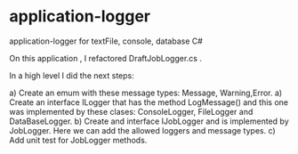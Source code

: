 # application-logger
application-logger for textFile, console, database C#

On this application , I refactored DraftJobLogger.cs .

In a high level I did the next steps:

a) Create an emum with these message types: Message, Warning,Error.
a) Create an interface ILogger that has the method LogMessage() and this one was implemented by these clases: ConsoleLogger, FileLogger and DataBaseLogger.
b) Create and interface IJobLogger and is implemented by JobLogger. Here we can add the allowed loggers and message types.
c) Add unit test for JobLogger methods.
